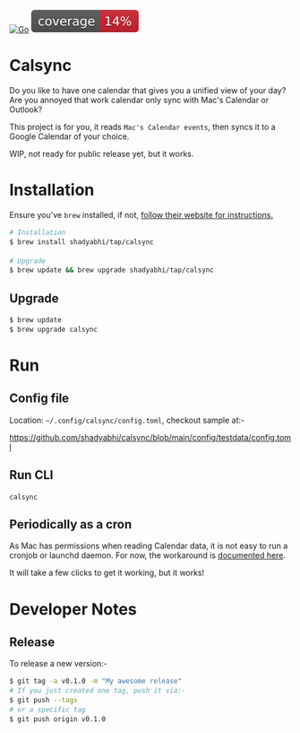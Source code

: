 [![Go](https://github.com/shadyabhi/calsync/actions/workflows/go.yml/badge.svg)](https://github.com/shadyabhi/calsync/actions/workflows/go.yml) ![coverage](https://raw.githubusercontent.com/shadyabhi/calsync/badges/.badges/main/coverage.svg)

# Calsync

Do you like to have one calendar that gives you a unified view of your day?
Are you annoyed that work calendar only sync with Mac's Calendar or Outlook?

This project is for you, it reads `Mac's Calendar events`, then syncs it to a Google Calendar of your choice.

WIP, not ready for public release yet, but it works.

# Installation

Ensure you've `brew` installed, if not, [follow their website for instructions.](https://brew.sh/)

```bash
# Installation
$ brew install shadyabhi/tap/calsync

# Upgrade
$ brew update && brew upgrade shadyabhi/tap/calsync
```

## Upgrade

```bash
$ brew update
$ brew upgrade calsync
```

# Run

## Config file

Location: `~/.config/calsync/config.toml`, checkout sample at:-

https://github.com/shadyabhi/calsync/blob/main/config/testdata/config.toml

## Run CLI

```
calsync
```

## Periodically as a cron

As Mac has permissions when reading Calendar data, it is not easy to run a cronjob or launchd daemon.
For now, the workaround is [documented here](https://github.com/shadyabhi/calsync/wiki/MacOS-Cronjob).

It will take a few clicks to get it working, but it works!

# Developer Notes

## Release

To release a new version:-

```bash
$ git tag -a v0.1.0 -m "My awesome release"
# If you just created one tag, push it via:-
$ git push --tags
# or a specific tag
$ git push origin v0.1.0
```
